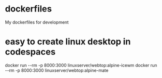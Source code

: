# dockerfiles
My dockerfiles for development

# easy to create linux desktop in codespaces

docker run --rm -p 8000:3000 linuxserver/webtop:alpine-icewm
docker run --rm -p 8000:3000 linuxserver/webtop:alpine-mate